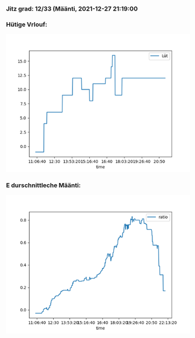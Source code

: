 ### Jitz grad: 12/33 (Määnti, 2021-12-27 21:19:00

### Hütige Vrlouf:
![Graph](Today.png)

### E durschnittleche Määnti:
![Graph](Määnti.png)